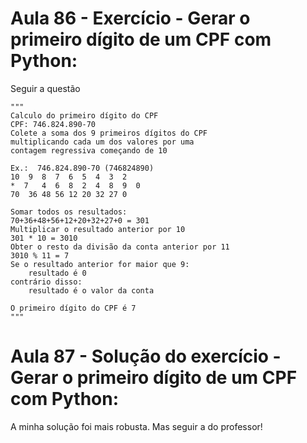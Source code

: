 # Aula 86 - Exercício - Gerar o primeiro dígito de um CPF com Python:
Seguir a questão

    """
    Calculo do primeiro dígito do CPF
    CPF: 746.824.890-70
    Colete a soma dos 9 primeiros dígitos do CPF
    multiplicando cada um dos valores por uma
    contagem regressiva começando de 10

    Ex.:  746.824.890-70 (746824890)
    10  9  8  7  6  5  4  3  2
    *  7   4  6  8  2  4  8  9  0
    70  36 48 56 12 20 32 27 0

    Somar todos os resultados: 
    70+36+48+56+12+20+32+27+0 = 301
    Multiplicar o resultado anterior por 10
    301 * 10 = 3010
    Obter o resto da divisão da conta anterior por 11
    3010 % 11 = 7
    Se o resultado anterior for maior que 9:
        resultado é 0
    contrário disso:
        resultado é o valor da conta

    O primeiro dígito do CPF é 7
    """

# Aula 87 - Solução do exercício - Gerar o primeiro dígito de um CPF com Python:
A minha solução foi mais robusta. Mas seguir a do professor!
